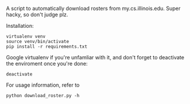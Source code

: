 A script to automatically download rosters from my.cs.illinois.edu.
Super hacky, so don't judge plz.

Installation:

    virtualenv venv
    source venv/bin/activate
    pip install -r requirements.txt

Google virtualenv if you're unfamliar with it, and don't forget to
deactivate the enviroment once you're done:

    deactivate

For usage information, refer to

    python download_roster.py -h
